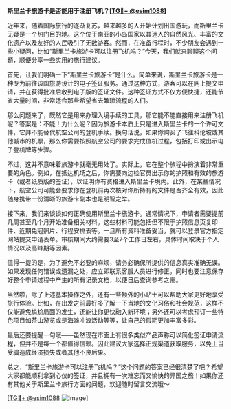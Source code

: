 **斯里兰卡旅游卡是否能用于注册飞机？[[TG💪+ @esim1088](https://t.me/s/esim1088)]**

近年来，随着国际旅行的逐渐复苏，越来越多的人开始计划出国游玩，而斯里兰卡无疑是一个热门目的地。这个位于南亚的小岛国家以其迷人的自然风光、丰富的文化遗产以及友好的人民吸引了无数游客。然而，在准备行程时，不少朋友会遇到一些小疑问，比如“斯里兰卡旅游卡可以注册飞机吗？”今天，我们就来聊聊这个问题，顺便分享一些实用的旅行建议。

首先，让我们明确一下“斯里兰卡旅游卡”是什么。简单来说，斯里兰卡旅游卡是一种专为前往该国旅游设计的电子签证服务。通过这种方式，游客可以在网上提交申请，并在获得批准后收到电子版的签证文件。这种签证方式不仅方便快捷，还能节省大量时间，非常适合那些希望省去繁琐流程的人们。

那么问题来了，既然它是用来办理入境手续的工具，那它能不能直接用来注册飞机呢？答案是：不能！为什么呢？因为旅游卡本质上只是进入斯里兰卡的一个许可文件，它并不能替代航空公司的登机手续。换句话说，如果你购买了飞往科伦坡或其他城市的机票，那么你需要按照航空公司的要求完成值机过程，包括打印或出示电子登机牌等步骤。

不过，这并不意味着旅游卡就毫无用处了。实际上，它在整个旅程中扮演着非常重要的角色。例如，在抵达机场之后，你需要向边检官员出示你的护照和有效的旅游卡（或者纸质版的签证），以证明你有资格进入斯里兰卡境内。此外，在某些情况下，航空公司可能会要求你在登机前再次核对你所持有的文件是否齐全有效，因此随身携带一份清晰的旅游卡副本也是明智之举。

接下来，我们来谈谈如何正确使用斯里兰卡旅游卡。通常情况下，申请者需要提前几周甚至几个月开始准备相关材料。这些材料可能包括但不限于护照信息页复印件、近期免冠照片、行程安排表等。一旦所有资料准备妥当，就可以登录官方指定网站提交申请表单。审核期间大约需要3至7个工作日左右，具体时间取决于个人情况以及高峰期等因素。

值得一提的是，为了避免不必要的麻烦，请务必确保所提供的信息真实准确无误。如果发现任何错误或遗漏之处，应立即联系客服人员进行修正。同时也要注意保存好整个申请过程中产生的所有记录文档，以便日后查询参考之需。

当然啦，除了上述基本操作之外，还有一些额外的小贴士可以帮助大家更好地享受旅行体验。比如，在出发之前最好多了解一下当地的文化习俗和社会规范，这样不仅能避免尴尬局面的发生，还能让你更快融入新环境；另外还可以考虑预订一些特色项目如茶山游览或是海滩冲浪活动等等，让自己的假期更加丰富多彩。

最后还要提醒一句哦——虽然现在市面上有很多类似产品声称可以简化签证申请流程，但并不是每一个都值得信赖。因此建议大家选择正规渠道获取服务，以免上当受骗造成经济损失或者其他不良后果。

总之，“斯里兰卡旅游卡可以注册飞机吗？”这个问题的答案已经很清楚了吧？希望大家都能顺利拿到心仪的签证，并且拥有一次难忘而又愉快的异国之旅！如果你还有其他关于斯里兰卡旅行方面的问题，欢迎随时留言交流哦～

[[TG💪+ @esim1088](https://t.me/s/esim1088) ![Image](https://i.postimg.cc/4NQfJmqS/Snipaste-2025-05-13-00-14-12.png)]